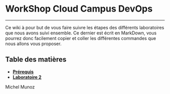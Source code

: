 # WorkShop Cloud Campus DevOps

---

Ce wiki à pour but de vous faire suivre les étapes des différents laboratoires que nous avons suivi ensemble.
Ce dernier est écrit en MarkDown, vous pourrez donc facilement copier et coller les différentes commandes que nous allons vous proposer.

## Table des matières

- **[Prérequis](./docs/prerequis.md)**
- **[Laboratoire 2](./docs/lab2.md)**

Michel Munoz